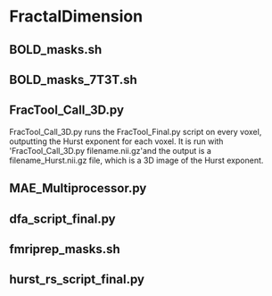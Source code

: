 # FractalDimension

## BOLD_masks.sh 

## BOLD_masks_7T3T.sh

## FracTool_Call_3D.py 
FracTool_Call_3D.py runs the FracTool_Final.py script on every voxel, outputting the Hurst exponent for each voxel.
It is run with 'FracTool_Call_3D.py filename.nii.gz'and the output is a filename_Hurst.nii.gz file, which is a 3D image of the Hurst exponent.  

## MAE_Multiprocessor.py

## dfa_script_final.py

## fmriprep_masks.sh

## hurst_rs_script_final.py
